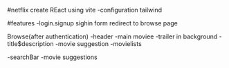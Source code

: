 #netflix
create REact using vite
-configuration tailwind


#features
-login.signup
sighin form
redirect to browse page

Browse(after authentication)
-header
-main moviee
-trailer in background
-title$description
-movie suggestion
-movielists

-searchBar
-movie suggestions